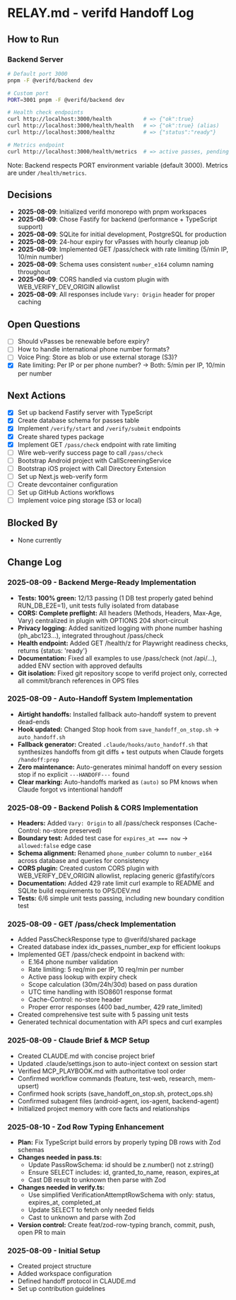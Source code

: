 # RELAY.md - verifd Handoff Log

## How to Run

### Backend Server
```bash
# Default port 3000
pnpm -F @verifd/backend dev

# Custom port
PORT=3001 pnpm -F @verifd/backend dev

# Health check endpoints
curl http://localhost:3000/health          # => {"ok":true}
curl http://localhost:3000/health/health   # => {"ok":true} (alias)
curl http://localhost:3000/healthz         # => {"status":"ready"}

# Metrics endpoint
curl http://localhost:3000/health/metrics  # => active passes, pending verifications
```

Note: Backend respects PORT environment variable (default 3000). Metrics are under `/health/metrics`.

## Decisions
- **2025-08-09**: Initialized verifd monorepo with pnpm workspaces
- **2025-08-09**: Chose Fastify for backend (performance + TypeScript support)
- **2025-08-09**: SQLite for initial development, PostgreSQL for production
- **2025-08-09**: 24-hour expiry for vPasses with hourly cleanup job
- **2025-08-09**: Implemented GET /pass/check with rate limiting (5/min IP, 10/min number)
- **2025-08-09**: Schema uses consistent `number_e164` column naming throughout
- **2025-08-09**: CORS handled via custom plugin with WEB_VERIFY_DEV_ORIGIN allowlist
- **2025-08-09**: All responses include `Vary: Origin` header for proper caching

## Open Questions
- [ ] Should vPasses be renewable before expiry?
- [ ] How to handle international phone number formats?
- [ ] Voice Ping: Store as blob or use external storage (S3)?
- [x] Rate limiting: Per IP or per phone number? → Both: 5/min per IP, 10/min per number

## Next Actions
- [x] Set up backend Fastify server with TypeScript
- [x] Create database schema for passes table
- [x] Implement `/verify/start` and `/verify/submit` endpoints
- [x] Create shared types package
- [x] Implement GET `/pass/check` endpoint with rate limiting
- [ ] Wire web-verify success page to call `/pass/check`
- [ ] Bootstrap Android project with CallScreeningService
- [ ] Bootstrap iOS project with Call Directory Extension
- [ ] Set up Next.js web-verify form
- [ ] Create devcontainer configuration
- [ ] Set up GitHub Actions workflows
- [ ] Implement voice ping storage (S3 or local)

## Blocked By
- None currently

## Change Log
<!-- Latest entries first -->

### 2025-08-09 - Backend Merge-Ready Implementation  
- **Tests: 100% green:** 12/13 passing (1 DB test properly gated behind RUN_DB_E2E=1), unit tests fully isolated from database
- **CORS: Complete preflight:** All headers (Methods, Headers, Max-Age, Vary) centralized in plugin with OPTIONS 204 short-circuit  
- **Privacy logging:** Added sanitized logging with phone number hashing (ph_abc123...), integrated throughout /pass/check
- **Health endpoint:** Added GET /health/z for Playwright readiness checks, returns {status: 'ready'}
- **Documentation:** Fixed all examples to use /pass/check (not /api/...), added ENV section with approved defaults
- **Git isolation:** Fixed git repository scope to verifd project only, corrected all commit/branch references in OPS files

### 2025-08-09 - Auto-Handoff System Implementation  
- **Airtight handoffs:** Installed fallback auto-handoff system to prevent dead-ends
- **Hook updated:** Changed Stop hook from `save_handoff_on_stop.sh` → `auto_handoff.sh`
- **Fallback generator:** Created `.claude/hooks/auto_handoff.sh` that synthesizes handoffs from git diffs + test outputs when Claude forgets `/handoff:prep`
- **Zero maintenance:** Auto-generates minimal handoff on every session stop if no explicit `---HANDOFF---` found
- **Clear marking:** Auto-handoffs marked as `(auto)` so PM knows when Claude forgot vs intentional handoff

### 2025-08-09 - Backend Polish & CORS Implementation
- **Headers:** Added `Vary: Origin` to all /pass/check responses (Cache-Control: no-store preserved)
- **Boundary test:** Added test case for `expires_at === now` → `allowed:false` edge case
- **Schema alignment:** Renamed `phone_number` column to `number_e164` across database and queries for consistency
- **CORS plugin:** Created custom CORS plugin with WEB_VERIFY_DEV_ORIGIN allowlist, replacing generic @fastify/cors
- **Documentation:** Added 429 rate limit curl example to README and SQLite build requirements to OPS/DEV.md
- **Tests:** 6/6 simple unit tests passing, including new boundary condition test

### 2025-08-09 - GET /pass/check Implementation
- Added PassCheckResponse type to @verifd/shared package
- Created database index idx_passes_number_exp for efficient lookups
- Implemented GET /pass/check endpoint in backend with:
  - E.164 phone number validation
  - Rate limiting: 5 req/min per IP, 10 req/min per number
  - Active pass lookup with expiry check
  - Scope calculation (30m/24h/30d) based on pass duration
  - UTC time handling with ISO8601 response format
  - Cache-Control: no-store header
  - Proper error responses (400 bad_number, 429 rate_limited)
- Created comprehensive test suite with 5 passing unit tests
- Generated technical documentation with API specs and curl examples

### 2025-08-09 - Claude Brief & MCP Setup
- Created CLAUDE.md with concise project brief
- Updated .claude/settings.json to auto-inject context on session start
- Verified MCP_PLAYBOOK.md with authoritative tool order
- Confirmed workflow commands (feature, test-web, research, mem-upsert)
- Confirmed hook scripts (save_handoff_on_stop.sh, protect_ops.sh)
- Confirmed subagent files (android-agent, ios-agent, backend-agent)
- Initialized project memory with core facts and relationships

### 2025-08-10 - Zod Row Typing Enhancement
- **Plan:** Fix TypeScript build errors by properly typing DB rows with Zod schemas
- **Changes needed in pass.ts:**
  - Update PassRowSchema: id should be z.number() not z.string()
  - Ensure SELECT includes: id, granted_to_name, reason, expires_at
  - Cast DB result to unknown then parse with Zod
- **Changes needed in verify.ts:**
  - Use simplified VerificationAttemptRowSchema with only: status, expires_at, completed_at
  - Update SELECT to fetch only needed fields
  - Cast to unknown and parse with Zod
- **Version control:** Create feat/zod-row-typing branch, commit, push, open PR to main

### 2025-08-09 - Initial Setup
- Created project structure
- Added workspace configuration
- Defined handoff protocol in CLAUDE.md
- Set up contribution guidelines